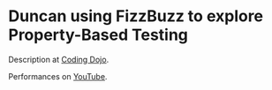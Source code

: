 # Duncan using FizzBuzz to explore Property-Based Testing

Description at [Coding Dojo](https://codingdojo.org/kata/FizzBuzz/).

Performances on [YouTube](https://www.youtube.com/channel/UCWZnyGwHUjIcP2mdz2B5qzQ).
